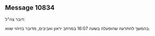 ## Message 10834

דובר צה"ל:

בהמשך להתרעה שהופעלה בשעה 16:07 במרחב יראון ואביבים, מדובר בזיהוי שווא.

